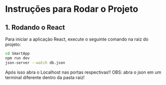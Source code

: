 # Instruções para Rodar o Projeto

## 1. Rodando o React
Para iniciar a aplicação React, execute o seguinte comando na raiz do projeto:

```bash
cd SmartApp
npm run dev
json-server --watch db.json

````

Após isso abra o Localhost nas portas respectivas!!
OBS: abra o json em um terminal diferente dentro da pasta raiz!
